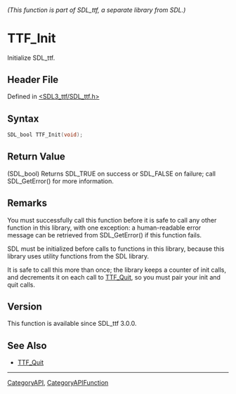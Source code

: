 ###### (This function is part of SDL_ttf, a separate library from SDL.)
# TTF_Init

Initialize SDL_ttf.

## Header File

Defined in [<SDL3_ttf/SDL_ttf.h>](https://github.com/libsdl-org/SDL_ttf/blob/main/include/SDL3_ttf/SDL_ttf.h)

## Syntax

```c
SDL_bool TTF_Init(void);
```

## Return Value

(SDL_bool) Returns SDL_TRUE on success or SDL_FALSE on failure; call
SDL_GetError() for more information.

## Remarks

You must successfully call this function before it is safe to call any
other function in this library, with one exception: a human-readable error
message can be retrieved from SDL_GetError() if this function fails.

SDL must be initialized before calls to functions in this library, because
this library uses utility functions from the SDL library.

It is safe to call this more than once; the library keeps a counter of init
calls, and decrements it on each call to [TTF_Quit](TTF_Quit), so you must
pair your init and quit calls.

## Version

This function is available since SDL_ttf 3.0.0.

## See Also

- [TTF_Quit](TTF_Quit)

----
[CategoryAPI](CategoryAPI), [CategoryAPIFunction](CategoryAPIFunction)

